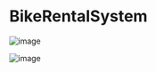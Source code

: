 # BikeRentalSystem
![image](https://user-images.githubusercontent.com/88158022/210263571-d05570a8-154f-4187-a4c5-52739fdd3a33.png)


![image](https://user-images.githubusercontent.com/88158022/210265119-f92a4a0e-c27f-492c-ae77-d456c4c51dd0.png)

